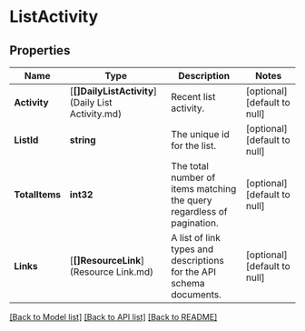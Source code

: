 # ListActivity

## Properties
Name | Type | Description | Notes
------------ | ------------- | ------------- | -------------
**Activity** | [**[]DailyListActivity**](Daily List Activity.md) | Recent list activity. | [optional] [default to null]
**ListId** | **string** | The unique id for the list. | [optional] [default to null]
**TotalItems** | **int32** | The total number of items matching the query regardless of pagination. | [optional] [default to null]
**Links** | [**[]ResourceLink**](Resource Link.md) | A list of link types and descriptions for the API schema documents. | [optional] [default to null]

[[Back to Model list]](../README.md#documentation-for-models) [[Back to API list]](../README.md#documentation-for-api-endpoints) [[Back to README]](../README.md)


